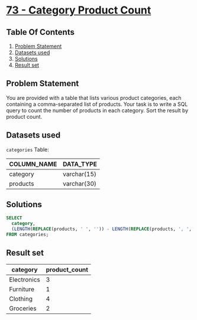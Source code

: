 # [73 - Category Product Count](https://www.namastesql.com/coding-problem/73-category-product-count)

## Table Of Contents
1. [Problem Statement](#problem-statement)
2. [Datasets used](#datasets-used)
3. [Solutions](#solutions)
4. [Result set](#result-set)

## Problem Statement

You are provided with a table that lists various product categories, each containing a comma-separated list of products. Your task is to write a SQL query to count the number of products in each category. Sort the result by product count.

## Datasets used

```categories``` Table:

| COLUMN_NAME | DATA_TYPE   |
| ----------- | ----------- |
| category    | varchar(15) |
| products    | varchar(30) |

## Solutions

```sql
SELECT
  category,
  (LENGTH(REPLACE(products, ' ', '')) - LENGTH(REPLACE(products, ', ', ''))) + 1 AS product_count
FROM categories;
```

## Result set

| category    | product_count |
| ----------- | ------------- | 
| Electronics |             3 |
| Furniture   |             1 |
| Clothing    |             4 |
| Groceries   |             2 |